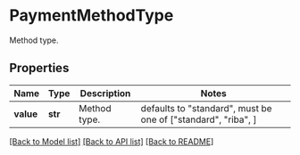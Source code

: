 # PaymentMethodType

Method type.

## Properties
Name | Type | Description | Notes
------------ | ------------- | ------------- | -------------
**value** | **str** | Method type. | defaults to "standard",  must be one of ["standard", "riba", ]

[[Back to Model list]](../README.md#documentation-for-models) [[Back to API list]](../README.md#documentation-for-api-endpoints) [[Back to README]](../README.md)


